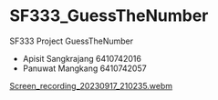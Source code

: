 # SF333_GuessTheNumber
SF333 Project GuessTheNumber

- Apisit Sangkrajang 6410742016
- Panuwat Mangkang 6410742057


[Screen_recording_20230917_210235.webm](https://github.com/ZzMEGAzZ/sf333as1/assets/140141614/3a8d1796-d497-4efd-b60c-8c55325240b0)
